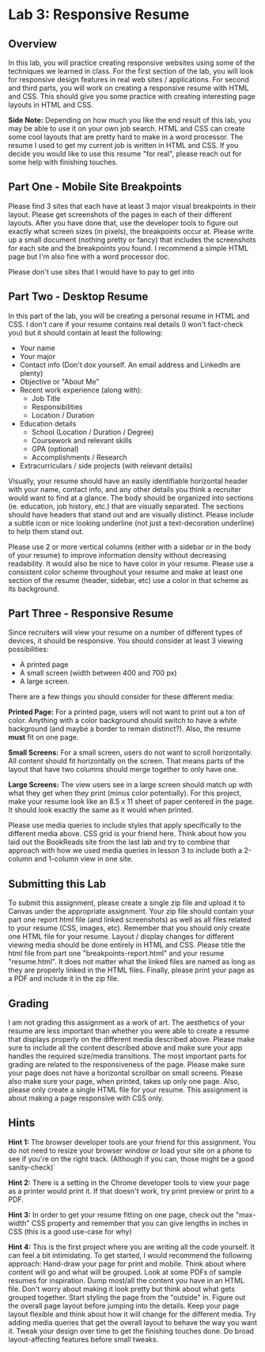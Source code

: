 # Lab 3: Responsive Resume

## Overview
In this lab, you will practice creating responsive websites using some of the techniques we learned in class. For the first section of the lab, you will look for responsive design features in real web sites / applications. For second and third parts, you will work on creating a responsive resume with HTML and CSS. This should give you some practice with creating interesting page layouts in HTML and CSS.

**Side Note:** Depending on how much you like the end result of this lab, you may be able to use it on your own job search. HTML and CSS can create some cool layouts that are pretty hard to make in a word processor.  The resume I used to get my current job is written in HTML and CSS. If you decide you would like to use this resume "for real", please reach out for some help with finishing touches.

## Part One - Mobile Site Breakpoints

Please find 3 sites that each have at least 3 major visual breakpoints in their layout. Please get screenshots of the pages in each of their different layouts. After you have done that, use the developer tools to figure out exactly what screen sizes (in pixels), the breakpoints occur at. Please write up a small document (nothing pretty or fancy) that includes the screenshots for each site and the breakpoints you found. I recommend a simple HTML page but I'm also fine with a word processor doc.

Please don't use sites that I would have to pay to get into

## Part Two - Desktop Resume

In this part of the lab, you will be creating a personal resume in HTML and CSS. I don't care if your resume contains real details (I won't fact-check you) but it should contain at least the following:

- Your name
- Your major
- Contact info (Don't dox yourself. An email address and LinkedIn are plenty)
- Objective or "About Me"
- Recent work experience (along with):
  - Job Title
  - Responsibilities
  - Location / Duration
- Education details
  - School (Location / Duration / Degree)
  - Coursework and relevant skills
  - GPA (optional)
  - Accomplishments / Research
- Extracurriculars / side projects (with relevant details)

Visually, your resume should have an easily identifiable horizontal header with your name, contact info, and any other details you think a recruiter would want to find at a glance. The body should be organized into sections (ie. education, job history, etc.) that are visually separated. The sections should have headers that stand out and are visually distinct. Please include a subtle icon or nice looking underline (not just a text-decoration underline) to help them stand out.

Please use 2 or more vertical columns (either with a sidebar or in the body of your resume) to improve information density without decreasing readability. It would also be nice to have color in your resume. Please use a consistent color scheme throughout your resume and make at least one section of the resume (header, sidebar, etc) use a color in that scheme as its background.

## Part Three - Responsive Resume

Since recruiters will view your resume on a number of different types of devices, it should be responsive. You should consider at least 3 viewing possibilities: 
- A printed page
- A small screen (width between 400 and 700 px)
- A large screen.

There are a few things you should consider for these different media:

**Printed Page:** For a printed page, users will not want to print out a ton of color. Anything with a color background should switch to have a white background (and maybe a border to remain distinct?). Also, the resume **must** fit on one page.

**Small Screens:** For a small screen, users do not want to scroll horizontally. All content should fit horizontally on the screen. That means parts of the layout that have two columns should merge together to only have one.

**Large Screens:** The view users see in a large screen should match up with what they get when they print (minus color potentially). For this project, make your resume look like an 8.5 x 11 sheet of paper centered in the page. It should look exactly the same as it would when printed.

Please use media queries to include styles that apply specifically to the different media above. CSS grid is your friend here. Think about how you laid out the BookReads site from the last lab and try to combine that approach with how we used media queries in lesson 3 to include both a 2-column and 1-column view in one site.

## Submitting this Lab

To submit this assignment, please create a single zip file and upload it to Canvas under the appropriate assignment. Your zip file should contain your part one report html file (and linked screenshots) as well as all files related to your resume (CSS, images, etc). Remember that you should only create one HTML file for your resume. Layout / display changes for different viewing media should be done entirely in HTML and CSS. Please title the html file from part one "breakpoints-report.html" and your resume "resume.html". It does not matter what the linked files are named as long as they are properly linked in the HTML files. Finally, please print your page as a PDF and include it in the zip file.

## Grading

I am not grading this assignment as a work of art. The aesthetics of your resume are less important than whether you were able to create a resume that displays properly on the different media described above. Please make sure to include all the content described above and make sure your app handles the required size/media transitions. The most important parts for grading are related to the responsiveness of the page. Please make sure your page does not have a horizontal scrollbar on small screens. Please also make sure your page, when printed, takes up only one page. Also, please only create a single HTML file for your resume. This assignment is about making a page responsive with CSS only.

## Hints

**Hint 1:** The browser developer tools are your friend for this assignment. You do not need to resize your browser window or load your site on a phone to see if you're on the right track. (Although if you can, those might be a good sanity-check)`

**Hint 2:** There is a setting in the Chrome developer tools to view your page as a printer would print it. If that doesn't work, try print preview or print to a PDF.

**Hint 3:** In order to get your resume fitting on one page, check out the "max-width" CSS property and remember that you can give lengths in inches in CSS (this is a good use-case for why)

**Hint 4:** This is the first project where you are writing all the code yourself. It can feel a bit intimidating. To get started, I would recommend the following approach: Hand-draw your page for print and mobile. Think about where content will go and what will be grouped. Look at some PDFs of sample resumes for inspiration. Dump most/all the content you have in an HTML file. Don't worry about making it look pretty but think about what gets grouped together. Start styling the page from the "outside" in. Figure out the overall page layout before jumping into the details. Keep your page layout flexible and think about how it will change for the different media. Try adding media queries that get the overall layout to behave the way you want it. Tweak your design over time to get the finishing touches done. Do broad layout-affecting features before small tweaks.